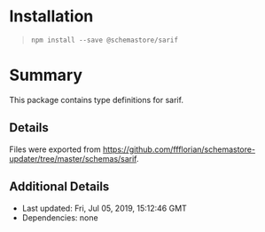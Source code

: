 # Installation
> `npm install --save @schemastore/sarif`

# Summary
This package contains type definitions for sarif.

## Details
Files were exported from https://github.com/ffflorian/schemastore-updater/tree/master/schemas/sarif.

## Additional Details
* Last updated: Fri, Jul 05, 2019, 15:12:46 GMT
* Dependencies: none
